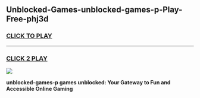 
## Unblocked-Games-unblocked-games-p-Play-Free-phj3d
<h3>
<a href="https://premium76.site?title=unblocked-games-p&ref=21A">CLICK TO PLAY</a></h3>
<hr>

<h3>
<a href="https://premium76.site?title=unblocked-games-p&ref=21A">CLICK 2 PLAY</a>
  
</h3>

<a href="https://premium76.site?title=unblocked-games-p&ref=21A"><img src="https://clearcache.store/games.png"></a>


**unblocked-games-p games unblocked: Your Gateway to Fun and Accessible Online Gaming**
